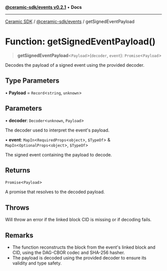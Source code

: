 [**@ceramic-sdk/events v0.2.1**](../README.md) • **Docs**

***

[Ceramic SDK](../../../README.md) / [@ceramic-sdk/events](../README.md) / getSignedEventPayload

# Function: getSignedEventPayload()

> **getSignedEventPayload**\<`Payload`\>(`decoder`, `event`): `Promise`\<`Payload`\>

Decodes the payload of a signed event using the provided decoder.

## Type Parameters

• **Payload** = `Record`\<`string`, `unknown`\>

## Parameters

• **decoder**: `Decoder`\<`unknown`, `Payload`\>

The decoder used to interpret the event's payload.

• **event**: `MapIn`\<`RequiredProps`\<`object`\>, `$TypeOf`\> & `MapIn`\<`OptionalProps`\<`object`\>, `$TypeOf`\>

The signed event containing the payload to decode.

## Returns

`Promise`\<`Payload`\>

A promise that resolves to the decoded payload.

## Throws

Will throw an error if the linked block CID is missing or if decoding fails.

## Remarks

- The function reconstructs the block from the event's linked block and CID,
  using the DAG-CBOR codec and SHA-256 hasher.
- The payload is decoded using the provided decoder to ensure its validity and type safety.
